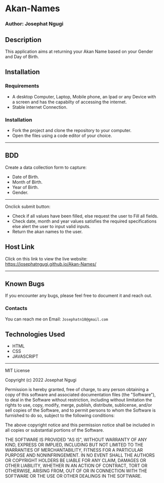 # Akan-Names
### Author: Josephat Ngugi
## Description
This application aims at returning your Akan Name based on your Gender and Day of Birth.
## Installation
### Requirements
* A desktop Computer, Laptop, Mobile phone, an Ipad or any Device with a screen and has the capabilty of accessing the internet.
* Stable internet Connection.
### Installation
* Fork the project and clone the repository to your computer.
* Open the files using a code editor of your choice.
-----
## BDD
Create a data collection form to capture:
* Date of Birth.
* Month of Birth.
* Year of Birth.
* Gender.
-----
Onclick submit button:
* Check if all values have been filled, else request the user to Fill all fields.
* Check date, month and year values satisfies the required specifications else alert the user to input valid inputs.
* Return the akan names to the user.
## Host Link
Click on this link to view the live website: https://josephatngugi.github.io/Akan-Names/

-----
## Known Bugs
If you encounter any bugs, please feel free to document it and reach out.
### Contacts
You can reach me on
Email: `Josephatn10@gmail.com`
## Technologies Used
- HTML
- CSS
- JAVASCRIPT

----
MIT License

Copyright (c) 2022 Josephat Ngugi

Permission is hereby granted, free of charge, to any person obtaining a copy
of this software and associated documentation files (the "Software"), to deal
in the Software without restriction, including without limitation the rights
to use, copy, modify, merge, publish, distribute, sublicense, and/or sell
copies of the Software, and to permit persons to whom the Software is
furnished to do so, subject to the following conditions:

The above copyright notice and this permission notice shall be included in all
copies or substantial portions of the Software.

THE SOFTWARE IS PROVIDED "AS IS", WITHOUT WARRANTY OF ANY KIND, EXPRESS OR
IMPLIED, INCLUDING BUT NOT LIMITED TO THE WARRANTIES OF MERCHANTABILITY,
FITNESS FOR A PARTICULAR PURPOSE AND NONINFRINGEMENT. IN NO EVENT SHALL THE
AUTHORS OR COPYRIGHT HOLDERS BE LIABLE FOR ANY CLAIM, DAMAGES OR OTHER
LIABILITY, WHETHER IN AN ACTION OF CONTRACT, TORT OR OTHERWISE, ARISING FROM,
OUT OF OR IN CONNECTION WITH THE SOFTWARE OR THE USE OR OTHER DEALINGS IN THE
SOFTWARE.

